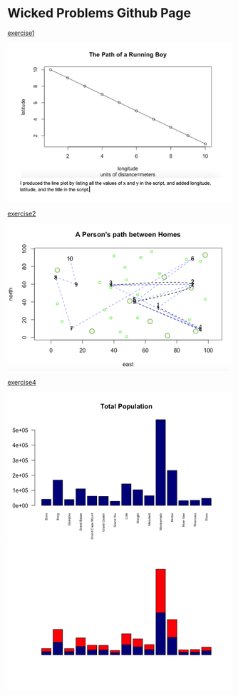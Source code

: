 # Wicked Problems Github Page

[exercise1](exercise1.md)

![](rstudio_lineplot.png)

[exercise2](exercise2.md)

![](exercise2.png)

[exercise4](exercise4.md)

![](rplottotalpopulation.png)
![](rplot02.png)




